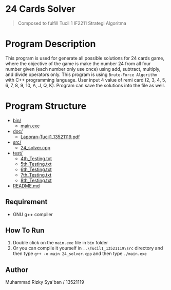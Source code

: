 # 24 Cards Solver
> Composed to fulfill Tucil 1 IF2211 Strategi Algoritma

# Program Description
This program is used for generate all possible solutions for 24 cards game, where the objective of the game is make the number 24 from all four number given (each number only use once) using add, subtract, multiply, and divide operators only. This program is using `Brute-Force Algorithm` with C++ programming language. User input 4 value of remi card (2, 3, 4, 5, 6, 7, 8, 9, 10, A, J, Q, K). Program can save the solutions into the file as well.

# Program Structure
* [bin/](.\Tucil1_13521119\bin)
  * [main.exe](.\Tucil1_13521119\bin\main.exe)
* [doc/](.\Tucil1_13521119\doc)
  * [Laporan-Tucil1_13521119.pdf](.\Tucil1_13521119\doc\Laporan-Tucil1_13521119.pdf)
* [src/](.\Tucil1_13521119\src)
  * [24_solver.cpp](.\Tucil1_13521119\src\24_solver.cpp)
* [test/](.\Tucil1_13521119\test)
  * [4th_Testing.txt](.\Tucil1_13521119\test\4th_Testing.txt)
  * [5th_Testing.txt](.\Tucil1_13521119\test\5th_Testing.txt)
  * [6th_Testing.txt](.\Tucil1_13521119\test\6th_Testing.txt)
  * [7th_Testing.txt](.\Tucil1_13521119\test\7th_Testing.txt)
  * [8th_Testing.txt](.\Tucil1_13521119\test\8th_Testing.txt)
* [README.md](.\Tucil1_13521119\README.md)

## Requirement
- GNU g++ compiler

## How To Run
1. Double click on the `main.exe` file in `bin` folder
2. Or you can compile it yourself in `..\Tucil1_13521119\src` directory and then type `g++ -o main 24_solver.cpp` and then type `./main.exe`

## Author
Muhammad Rizky Sya'ban / 13521119